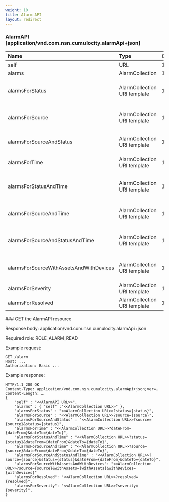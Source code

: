 ```yaml
---
weight: 10
title: Alarm API
layout: redirect
---
```


### AlarmAPI [application/vnd.com.nsn.cumulocity.alarmApi+json]

<table>
<colgroup>
<col style="width: 30%;">
<col style="width: 20%;">
<col style="width: 5%;">
<col style="width: 45%;">
</colgroup>
<thead>
<tr>
<th align="left">Name</th>
<th align="left">Type</th>
<th align="left">Occurs</th>
<th align="left">Description</th>
</tr>
</thead>
<tbody>
<tr>
<td align="left">self</td>
<td align="left">URL</td>
<td align="left">1</td>
<td align="left">Link to this resource.</td>
</tr>
<tr>
<td align="left">alarms</td>
<td align="left">AlarmCollection</td>
<td align="left">1</td>
<td align="left">Collection of all alarms.</td>
</tr>
<tr>
<td align="left">alarmsForStatus</td>
<td align="left">AlarmCollection URI template</td>
<td align="left">1</td>
<td align="left">Read-only collection of all alarms in a particular status (placeholder {status}, see “Alarm” resource below for permitted values).</td>
</tr>
<tr>
<td align="left">alarmsForSource</td>
<td align="left">AlarmCollection URI template</td>
<td align="left">1</td>
<td align="left">Read-only collection of all alarms for a particular source object (placeholder {source}, unique ID of an object in the inventory).</td>
</tr>
<tr>
<td align="left">alarmsForSourceAndStatus</td>
<td align="left">AlarmCollection URI template</td>
<td align="left">1</td>
<td align="left">Read-only collection of all alarms for a particular source object in a particular status (placeholder {source} and {status}).</td>
</tr>
<tr>
<td align="left">alarmsForTime</td>
<td align="left">AlarmCollection URI template</td>
<td align="left">1</td>
<td align="left">Read-only collection of all alarms for a particular time range (placeholder&nbsp;{dateFrom} and&nbsp;{dateTo}).</td>
</tr>
<tr>
<td align="left">alarmsForStatusAndTime</td>
<td align="left">AlarmCollection URI template</td>
<td align="left">1</td>
<td align="left">Read-only collection of all alarms for a particular status and time range (placeholder&nbsp;{status},&nbsp;{dateFrom} and&nbsp;{dateTo}).</td>
</tr>
<tr>
<td align="left">alarmsForSourceAndTime</td>
<td align="left">AlarmCollection URI template</td>
<td align="left">1</td>
<td align="left">Read-only collection of all alarms for a particular source and time range (placeholder&nbsp;{source},&nbsp;{dateFrom} and&nbsp;{dateTo};).</td>
</tr>
<tr>
<td align="left">alarmsForSourceAndStatusAndTime</td>
<td align="left">AlarmCollection URI template</td>
<td align="left">1</td>
<td align="left">Read-only collection of all alarms for a particular source, status and time range (placeholder&nbsp;{source},&nbsp;{status},&nbsp;{dateFrom} and&nbsp;{dateTo};).</td>
</tr>
<tr>
<td align="left">alarmsForSourceWithAssetsAndWithDevices</td>
<td align="left">AlarmCollection URI template</td>
<td align="left">1</td>
<td align="left">Read-only collection of all alarms for a particular source with its children (placeholder&nbsp;{source}, {withSourceAssets} and {withSourceDevices}).</td>
</tr>
<tr>
<td align="left">alarmsForSeverity</td>
<td align="left">AlarmCollection URI template</td>
<td align="left">1</td>
<td align="left">Read-only collection of all alarms for a particular severity (placeholder&nbsp;{severity}).</td>
</tr>
<tr>
<td align="left">alarmsForResolved</td>
<td align="left">AlarmCollection URI template</td>
<td align="left">1</td>
<td align="left">Read-only collection of all alarms which are resolved (placeholder&nbsp;{resolved}).</td>
</tr>
</tbody>
</table>
### GET the AlarmAPI resource

Response body: application/vnd.com.nsn.cumulocity.alarmApi+json

Required role: ROLE\_ALARM\_READ

Example request:

    GET /alarm
    Host: ...
    Authorization: Basic ...

Example response:

	HTTP/1.1 200 OK
	Content-Type: application/vnd.com.nsn.cumulocity.alarmApi+json;ver=…
	Content-Length: …
	{
		"self" : "<<AlarmAPI URL>>",
		"alarms" : { "self" :"<<AlarmCollection URL>>" },
		"alarmsForStatus" : "<<AlarmCollection URL>>?status={status}",
		"alarmsForSource" : "<<AlarmCollection URL>>?source={source}",
		"alarmsForSourceAndStatus" : "<<AlarmCollection URL>>?source={source}&status={status}",
		"alarmsForTime" : "<<AlarmCollection URL>>?dateFrom={dateFrom}&dateTo={dateTo}",
		"alarmsForStatusAndTime" : "<<AlarmCollection URL>>?status={status}&dateFrom={dateFrom}&dateTo={dateTo}",
		"alarmsForSourceAndTime" : "<<AlarmCollection URL>>?source={source}&dateFrom={dateFrom}&dateTo={dateTo}",
		"alarmsForSourceAndStatusAndTime" : "<<AlarmCollection URL>>?source={source}&status={status}&dateFrom={dateFrom}&dateTo={dateTo}",
		"alarmsForSourceWithAssetsAndWithDevices": "<<AlarmCollection URL>>?source={source}&withAssets={withAssets}&withDevices={withDevices}"
		"alarmsForResolved": "<<AlarmCollection URL>>?resolved={resolved}",
		"alarmsForSeverity": "<<AlarmCollection URL>>?severity={severity}",
	}
